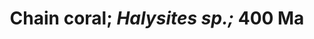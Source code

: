 ---
title: >
 Chain coral; <em>Halysites sp.;</em> 400 Ma
# description: Species occurrence data for the United States and U.S. Territories.
background: /assets/images/treasure-82.jpg
categories: ["Fossil"]
imageLicense: |
  [*](http://creativecommons.org/licenses/by-nc-nd/4.0)
composition:
  - type: postHeader
  - type: pageMarkdown
---